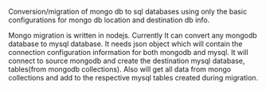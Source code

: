 Conversion/migration of mongo db to sql databases using only the basic configurations for mongo db location and destination db info.

Mongo migration is written in nodejs. Currently It can convert any mongodb database to mysql database. It needs json object which will contain the connection configuration information for both mongodb and mysql. It will connect to source mongodb and create the destination mysql database, tables(from mongodb collections). Also will get all data from mongo collections and add to the respective mysql tables created during migration. 
